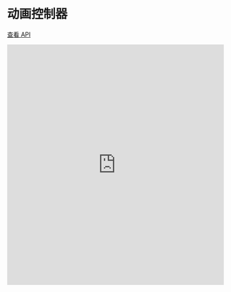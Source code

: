 # 动画控制器

[查看 API](http://www.easybui.com/guide/api/classes/bui.animate.html)

<iframe width="100%" height="560" src="http://www.easybui.com/demo/source.html?url=pages/ui_method/bui.animate&code=full,result" allowfullscreen="allowfullscreen" frameborder="0"></iframe>
